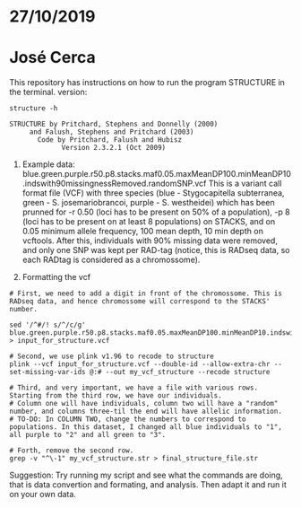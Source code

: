 # 27/10/2019
# José Cerca

This repository has instructions on how to run the program STRUCTURE in the terminal.
version:

```
structure -h

STRUCTURE by Pritchard, Stephens and Donnelly (2000)
     and Falush, Stephens and Pritchard (2003)
       Code by Pritchard, Falush and Hubisz
             Version 2.3.2.1 (Oct 2009)
```

1. Example data:
blue.green.purple.r50.p8.stacks.maf0.05.maxMeanDP100.minMeanDP10.indswith90missingnessRemoved.randomSNP.vcf
This is a variant call format file (VCF) with three species (blue - Stygocapitella subterranea, green - S. josemariobrancoi, purple - S. westheidei) which has been prunned for -r 0.50 (loci has to be present on 50% of a population), -p 8 (loci has to be present on at least 8 populations) on STACKS, and on 0.05 minimum allele frequency, 100 mean depth, 10 min depth on vcftools. After this, individuals with 90% missing data were removed, and only one SNP was kept per RAD-tag (notice, this is RADseq data, so each RADtag is considered as a chromossome).

2. Formatting the vcf
```
# First, we need to add a digit in front of the chromossome. This is RADseq data, and hence chromossome will correspond to the STACKS' number.

sed '/^#/! s/^/c/g' blue.green.purple.r50.p8.stacks.maf0.05.maxMeanDP100.minMeanDP10.indswith90missingnessRemoved.randomSNP.vcf > input_for_structure.vcf

# Second, we use plink v1.96 to recode to structure
plink --vcf input_for_structure.vcf --double-id --allow-extra-chr --set-missing-var-ids @:# --out my_vcf_structure --recode structure

# Third, and very important, we have a file with various rows. Starting from the third row, we have our individuals.
# Column one will have individuals, column two will have a "random" number, and columns three-til the end will have allelic information.
# TO-DO: In COLUMN TWO, change the numbers to correspond to populations. In this dataset, I changed all blue individuals to "1", all purple to "2" and all green to "3".

# Forth, remove the second row.
grep -v "^\-1" my_vcf_structure.str > final_structure_file.str
```

Suggestion:
Try running my script and see what the commands are doing, that is data convertion and formating, and analysis. 
Then adapt it and run it on your own data.
